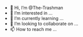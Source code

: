 - 👋 Hi, I’m @The-Trashman
- 👀 I’m interested in ...
- 🌱 I’m currently learning ...
- 💞️ I’m looking to collaborate on ...
- 📫 How to reach me ...

<!---
The-Trashman/The-Trashman is a ✨ special ✨ repository because its `README.md` (this file) appears on your GitHub profile.
You can click the Preview link to take a look at your changes.
--->
